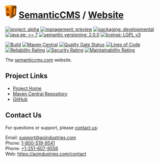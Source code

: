 # [<img src="ao-logo.png" alt="AO Logo" width="35" height="40">](https://github.com/ao-apps) [SemanticCMS](https://github.com/ao-apps/semanticcms) / [Website](https://github.com/ao-apps/semanticcms-website)

[![project: alpha](https://semanticcms.com/ao-badges/project-alpha.svg)](https://aoindustries.com/life-cycle#project-alpha)
[![management: preview](https://semanticcms.com/ao-badges/management-preview.svg)](https://aoindustries.com/life-cycle#management-preview)
[![packaging: developmental](https://semanticcms.com/ao-badges/packaging-developmental.svg)](https://aoindustries.com/life-cycle#packaging-developmental)  
[![java ee: &gt;= 7](https://semanticcms.com/ao-badges/javaee-7.svg)](https://docs.oracle.com/javaee/7/)
[![semantic versioning: 2.0.0](https://semanticcms.com/ao-badges/semver-2.0.0.svg)](http://semver.org/spec/v2.0.0.html)
[![license: LGPL v3](https://semanticcms.com/ao-badges/license-lgpl-3.0.svg)](https://www.gnu.org/licenses/lgpl-3.0)

[![Build](https://github.com/ao-apps/semanticcms-website/workflows/Build/badge.svg?branch=master)](https://github.com/ao-apps/semanticcms-website/actions?query=workflow%3ABuild)
[![Maven Central](https://maven-badges.herokuapp.com/maven-central/com.semanticcms/website/badge.svg)](https://maven-badges.herokuapp.com/maven-central/com.semanticcms/website)
[![Quality Gate Status](https://sonarcloud.io/api/project_badges/measure?branch=master&project=com.semanticcms%3Awebsite&metric=alert_status)](https://sonarcloud.io/dashboard?branch=master&id=com.semanticcms%3Awebsite)
[![Lines of Code](https://sonarcloud.io/api/project_badges/measure?branch=master&project=com.semanticcms%3Awebsite&metric=ncloc)](https://sonarcloud.io/component_measures?branch=master&id=com.semanticcms%3Awebsite&metric=ncloc)  
[![Reliability Rating](https://sonarcloud.io/api/project_badges/measure?branch=master&project=com.semanticcms%3Awebsite&metric=reliability_rating)](https://sonarcloud.io/component_measures?branch=master&id=com.semanticcms%3Awebsite&metric=Reliability)
[![Security Rating](https://sonarcloud.io/api/project_badges/measure?branch=master&project=com.semanticcms%3Awebsite&metric=security_rating)](https://sonarcloud.io/component_measures?branch=master&id=com.semanticcms%3Awebsite&metric=Security)
[![Maintainability Rating](https://sonarcloud.io/api/project_badges/measure?branch=master&project=com.semanticcms%3Awebsite&metric=sqale_rating)](https://sonarcloud.io/component_measures?branch=master&id=com.semanticcms%3Awebsite&metric=Maintainability)

The [semanticcms.com](https://semanticcms.com/) website.

## Project Links
* [Project Home](https://semanticcms.com/)
* [Maven Central Repository](https://central.sonatype.com/search?namespace=com.semanticcms&q=a%3Awebsite)
* [GitHub](https://github.com/ao-apps/semanticcms-website)

## Contact Us
For questions or support, please [contact us](https://aoindustries.com/contact):

Email: [support@aoindustries.com](mailto:support@aoindustries.com)  
Phone: [1-800-519-9541](tel:1-800-519-9541)  
Phone: [+1-251-607-9556](tel:+1-251-607-9556)  
Web: https://aoindustries.com/contact
